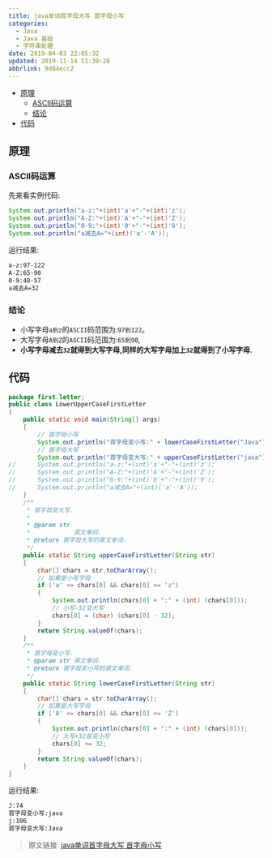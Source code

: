 ```yaml
---
title: java单词首字母大写 首字母小写
categories: 
  - Java
  - Java 基础
  - 字符串处理
date: 2019-04-03 22:05:32
updated: 2019-11-14 11:39:28
abbrlink: 9d84ecc2
---
```

<div id='my_toc'>

- [原理](/blog/9d84ecc2/#原理)
    - [ASCII码运算](/blog/9d84ecc2/#ASCII码运算)
    - [结论](/blog/9d84ecc2/#结论)
- [代码](/blog/9d84ecc2/#代码)

</div>
<!--more-->
<script>if (navigator.platform.toLowerCase() == 'win32'){document.getElementById('my_toc').style.display = 'none';}</script>

<!--end-->
## 原理 ##
### ASCII码运算 ###
先来看实例代码:
```java
System.out.println("a-z:"+(int)'a'+"-"+(int)'z');
System.out.println("A-Z:"+(int)'A'+"-"+(int)'Z');
System.out.println("0-9:"+(int)'0'+"-"+(int)'9');
System.out.println("a减去A="+(int)('a'-'A'));
```
运行结果:
```cmd
a-z:97-122
A-Z:65-90
0-9:48-57
a减去A=32
```
### 结论 ###
- 小写字母`a到z`的`ASCII`码范围为:`97到122`。
- 大写字母`A到Z`的`ASCII`码范围为:`65到90`,
- **小写字母减去`32`就得到大写字母,同样的大写字母加上`32`就得到了小写字母.**

## 代码 ##
```java
package first.letter;
public class LowerUpperCaseFirstLetter
{
	public static void main(String[] args)
	{
		// 首字母小写
		System.out.println("首字母变小写:" + lowerCaseFirstLetter("Java"));
		// 首字母大写
		System.out.println("首字母变大写:" + upperCaseFirstLetter("java"));
//		System.out.println("a-z:"+(int)'a'+"-"+(int)'z');
//		System.out.println("A-Z:"+(int)'A'+"-"+(int)'Z');
//		System.out.println("0-9:"+(int)'0'+"-"+(int)'9');
//		System.out.println("a减去A="+(int)('a'-'A'));
	}
	/**
	 * 首字母变大写.
	 * 
	 * @param str
	 *            英文单词.
	 * @return 首字母大写的英文单词.
	 */
	public static String upperCaseFirstLetter(String str)
	{
		char[] chars = str.toCharArray();
		// 如果是小写字母
		if ('a' <= chars[0] && chars[0] <= 'z')
		{
			System.out.println(chars[0] + ":" + (int) (chars[0]));
			// 小写-32变大写
			chars[0] = (char) (chars[0] - 32);
		}
		return String.valueOf(chars);
	}
	/**
	 * 首字母变小写.
	 * @param str 英文单词.
	 * @return 首字母变小写的英文单词.
	 */
	public static String lowerCaseFirstLetter(String str)
	{
		char[] chars = str.toCharArray();
		// 如果是大写字母
		if ('A' <= chars[0] && chars[0] <= 'Z')
		{
			System.out.println(chars[0] + ":" + (int) (chars[0]));
			// 大写+32是变小写
			chars[0] += 32;
		}
		return String.valueOf(chars);
	}
}
```
运行结果:
```cmd
J:74
首字母变小写:java
j:106
首字母变大写:Java
```
>原文链接: [java单词首字母大写 首字母小写](https://lanlan2017.github.io/blog/9d84ecc2/)
